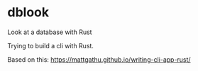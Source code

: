 # dblook
Look at a database with Rust

Trying to build a cli with Rust.

Based on this: https://mattgathu.github.io/writing-cli-app-rust/
